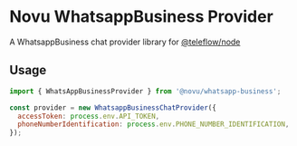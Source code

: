# Novu WhatsappBusiness Provider

A WhatsappBusiness chat provider library for [@teleflow/node](https://github.com/novuhq/novu)

## Usage

```javascript
import { WhatsAppBusinessProvider } from '@novu/whatsapp-business';

const provider = new WhatsappBusinessChatProvider({
  accessToken: process.env.API_TOKEN,
  phoneNumberIdentification: process.env.PHONE_NUMBER_IDENTIFICATION,
});
```
